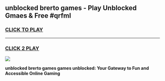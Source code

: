 
## unblocked brerto games - Play Unblocked Gmaes & Free #qrfml
<h3>
<a href="https://news.freeplayer.one?title=unblocked_brerto_games&ref=03M">CLICK TO PLAY</a></h3>
<hr>

<h3>
<a href="https://news.freeplayer.one?title=unblocked_brerto_games&ref=03M">CLICK 2 PLAY</a>
  
</h3>

<a href="https://news.freeplayer.one?title=unblocked_brerto_games&ref=03M"><img src="https://clearcache.store/games.png"></a>


**unblocked brerto games games unblocked: Your Gateway to Fun and Accessible Online Gaming**
